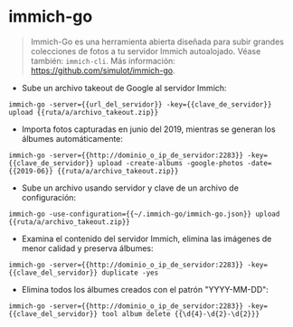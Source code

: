 # immich-go

> Immich-Go es una herramienta abierta diseñada para subir grandes colecciones de fotos a tu servidor Immich autoalojado.
> Véase también: `immich-cli`.
> Más información: <https://github.com/simulot/immich-go>.

- Sube un archivo takeout de Google al servidor Immich:

`immich-go -server={{url_del_servidor}} -key={{clave_de_servidor}} upload {{ruta/a/archivo_takeout.zip}}`

- Importa fotos capturadas en junio del 2019, mientras se generan los álbumes automáticamente:

`immich-go -server={{http://dominio_o_ip_de_servidor:2283}} -key={{clave_de_servidor}} upload -create-albums -google-photos -date={{2019-06}} {{ruta/a/archivo_takeout.zip}}`

- Sube un archivo usando servidor y clave de un archivo de configuración:

`immich-go -use-configuration={{~/.immich-go/immich-go.json}} upload {{ruta/a/archivo_takeout.zip}}`

- Examina el contenido del servidor Immich, elimina las imágenes de menor calidad y preserva álbumes:

`immich-go -server={{http://dominio_o_ip_de_servidor:2283}} -key={{clave_del_servidor}} duplicate -yes`

- Elimina todos los álbumes creados con el patrón "YYYY-MM-DD":

`immich-go -server={{http://dominio_o_ip_de_servidor:2283}} -key={{clave_del_servidor}} tool album delete {{\d{4}-\d{2}-\d{2}}}`
